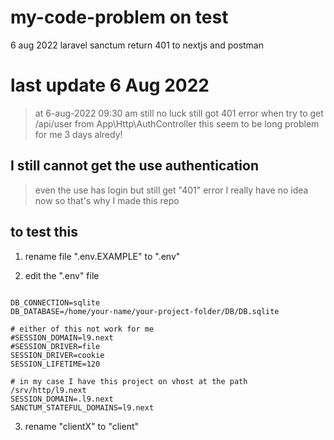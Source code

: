 # my-code-problem on test
6 aug 2022 laravel sanctum return 401 to nextjs and postman 







# last update 6 Aug 2022 

> at 6-aug-2022 09:30 am still no luck 
> still got 401 error when try to get /api/user from App\Http\AuthController 
> this seem to be long problem for me 3 days alredy!


## I still cannot get the use authentication

> even the use has login but still get "401" error I really have no idea now 
> so that's why I made this repo


## to test this 

1. rename file ".env.EXAMPLE" to ".env" 

2. edit the ".env" file 

```

DB_CONNECTION=sqlite
DB_DATABASE=/home/your-name/your-project-folder/DB/DB.sqlite

# either of this not work for me
#SESSION_DOMAIN=l9.next
#SESSION_DRIVER=file
SESSION_DRIVER=cookie
SESSION_LIFETIME=120

# in my case I have this project on vhost at the path /srv/http/l9.next
SESSION_DOMAIN=.l9.next
SANCTUM_STATEFUL_DOMAINS=l9.next
```

3. rename "clientX" to "client"






